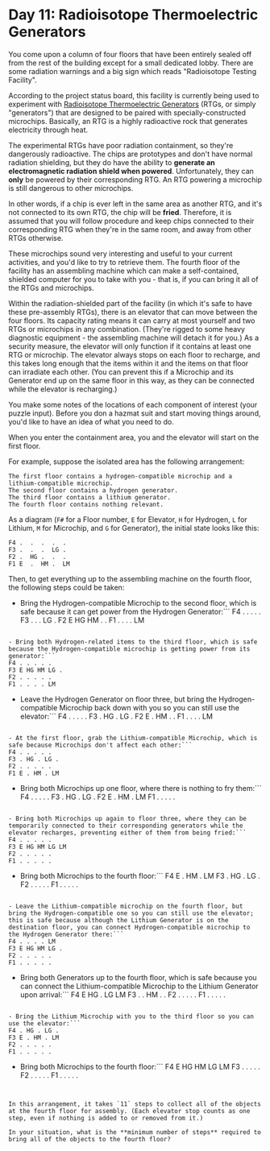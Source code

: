 # Day 11: Radioisotope Thermoelectric Generators

You come upon a column of four floors that have been entirely sealed off from the rest of the building except for a small dedicated lobby. There are some radiation warnings and a big sign which reads "Radioisotope Testing Facility".

According to the project status board, this facility is currently being used to experiment with [Radioisotope Thermoelectric Generators](https://en.wikipedia.org/wiki/Radioisotope_thermoelectric_generator) (RTGs, or simply "generators") that are designed to be paired with specially-constructed microchips. Basically, an RTG is a highly radioactive rock that generates electricity through heat.

The experimental RTGs have poor radiation containment, so they're dangerously radioactive. The chips are prototypes and don't have normal radiation shielding, but they do have the ability to **generate an electromagnetic radiation shield when powered**. Unfortunately, they can **only** be powered by their corresponding RTG. An RTG powering a microchip is still dangerous to other microchips.

In other words, if a chip is ever left in the same area as another RTG, and it's not connected to its own RTG, the chip will be **fried**. Therefore, it is assumed that you will follow procedure and keep chips connected to their corresponding RTG when they're in the same room, and away from other RTGs otherwise.

These microchips sound very interesting and useful to your current activities, and you'd like to try to retrieve them. The fourth floor of the facility has an assembling machine which can make a self-contained, shielded computer for you to take with you - that is, if you can bring it all of the RTGs and microchips.

Within the radiation-shielded part of the facility (in which it's safe to have these pre-assembly RTGs), there is an elevator that can move between the four floors. Its capacity rating means it can carry at most yourself and two RTGs or microchips in any combination. (They're rigged to some heavy diagnostic equipment - the assembling machine will detach it for you.) As a security measure, the elevator will only function if it contains at least one RTG or microchip. The elevator always stops on each floor to recharge, and this takes long enough that the items within it and the items on that floor can irradiate each other. (You can prevent this if a Microchip and its Generator end up on the same floor in this way, as they can be connected while the elevator is recharging.)

You make some notes of the locations of each component of interest (your puzzle input). Before you don a hazmat suit and start moving things around, you'd like to have an idea of what you need to do.

When you enter the containment area, you and the elevator will start on the first floor.

For example, suppose the isolated area has the following arrangement:

```
The first floor contains a hydrogen-compatible microchip and a lithium-compatible microchip.
The second floor contains a hydrogen generator.
The third floor contains a lithium generator.
The fourth floor contains nothing relevant.
```

As a diagram (`F#` for a Floor number, `E` for Elevator, `H` for Hydrogen, `L` for Lithium, `M` for Microchip, and `G` for Generator), the initial state looks like this:

```
F4 .  .  .  .  .  
F3 .  .  .  LG .  
F2 .  HG .  .  .  
F1 E  .  HM .  LM 
```

Then, to get everything up to the assembling machine on the fourth floor, the following steps could be taken:

- Bring the Hydrogen-compatible Microchip to the second floor, which is safe because it can get power from the Hydrogen Generator:```
F4 . . . . . 
F3 . . . LG . 
F2 E HG HM . . 
F1 . . . . LM 
```

- Bring both Hydrogen-related items to the third floor, which is safe because the Hydrogen-compatible microchip is getting power from its generator:```
F4 . . . . . 
F3 E HG HM LG . 
F2 . . . . . 
F1 . . . . LM 
```

- Leave the Hydrogen Generator on floor three, but bring the Hydrogen-compatible Microchip back down with you so you can still use the elevator:```
F4 . . . . . 
F3 . HG . LG . 
F2 E . HM . . 
F1 . . . . LM 
```

- At the first floor, grab the Lithium-compatible Microchip, which is safe because Microchips don't affect each other:```
F4 . . . . . 
F3 . HG . LG . 
F2 . . . . . 
F1 E . HM . LM 
```

- Bring both Microchips up one floor, where there is nothing to fry them:```
F4 . . . . . 
F3 . HG . LG . 
F2 E . HM . LM 
F1 . . . . . 
```

- Bring both Microchips up again to floor three, where they can be temporarily connected to their corresponding generators while the elevator recharges, preventing either of them from being fried:```
F4 . . . . . 
F3 E HG HM LG LM 
F2 . . . . . 
F1 . . . . . 
```

- Bring both Microchips to the fourth floor:```
F4 E . HM . LM 
F3 . HG . LG . 
F2 . . . . . 
F1 . . . . . 
```

- Leave the Lithium-compatible microchip on the fourth floor, but bring the Hydrogen-compatible one so you can still use the elevator; this is safe because although the Lithium Generator is on the destination floor, you can connect Hydrogen-compatible microchip to the Hydrogen Generator there:```
F4 . . . . LM 
F3 E HG HM LG . 
F2 . . . . . 
F1 . . . . . 
```

- Bring both Generators up to the fourth floor, which is safe because you can connect the Lithium-compatible Microchip to the Lithium Generator upon arrival:```
F4 E HG . LG LM 
F3 . . HM . . 
F2 . . . . . 
F1 . . . . . 
```

- Bring the Lithium Microchip with you to the third floor so you can use the elevator:```
F4 . HG . LG . 
F3 E . HM . LM 
F2 . . . . . 
F1 . . . . . 
```

- Bring both Microchips to the fourth floor:```
F4 E HG HM LG LM 
F3 . . . . . 
F2 . . . . . 
F1 . . . . . 
```


In this arrangement, it takes `11` steps to collect all of the objects at the fourth floor for assembly. (Each elevator stop counts as one step, even if nothing is added to or removed from it.)

In your situation, what is the **minimum number of steps** required to bring all of the objects to the fourth floor?
